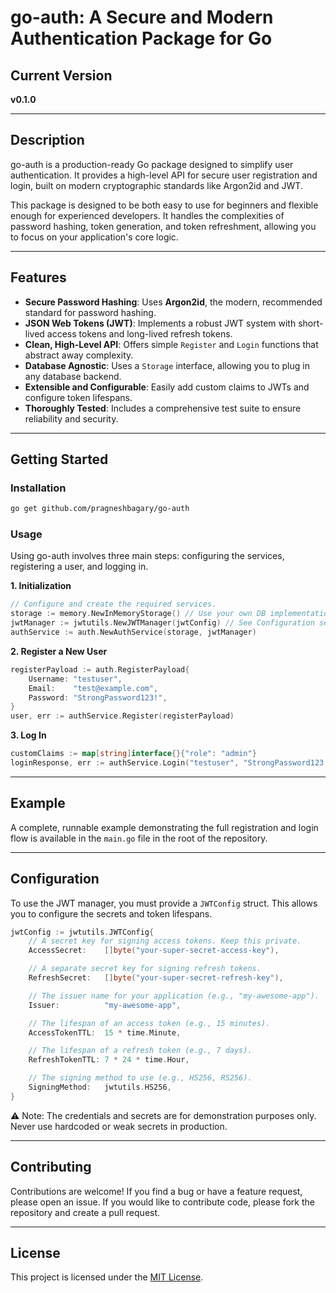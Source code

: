 # go-auth: A Secure and Modern Authentication Package for Go

## Current Version

**v0.1.0**

---

## Description

go-auth is a production-ready Go package designed to simplify user authentication. It provides a high-level API for secure user registration and login, built on modern cryptographic standards like Argon2id and JWT.

This package is designed to be both easy to use for beginners and flexible enough for experienced developers. It handles the complexities of password hashing, token generation, and token refreshment, allowing you to focus on your application's core logic.

---

## Features

- **Secure Password Hashing**: Uses **Argon2id**, the modern, recommended standard for password hashing.
- **JSON Web Tokens (JWT)**: Implements a robust JWT system with short-lived access tokens and long-lived refresh tokens.
- **Clean, High-Level API**: Offers simple `Register` and `Login` functions that abstract away complexity.
- **Database Agnostic**: Uses a `Storage` interface, allowing you to plug in any database backend.
- **Extensible and Configurable**: Easily add custom claims to JWTs and configure token lifespans.
- **Thoroughly Tested**: Includes a comprehensive test suite to ensure reliability and security.

---

## Getting Started

### Installation

```bash
go get github.com/pragneshbagary/go-auth
```

### Usage

Using go-auth involves three main steps: configuring the services, registering a user, and logging in.

**1. Initialization**

```go
// Configure and create the required services.
storage := memory.NewInMemoryStorage() // Use your own DB implementation here
jwtManager := jwtutils.NewJWTManager(jwtConfig) // See Configuration section below
authService := auth.NewAuthService(storage, jwtManager)
```

**2. Register a New User**

```go
registerPayload := auth.RegisterPayload{
	Username: "testuser",
	Email:    "test@example.com",
	Password: "StrongPassword123!",
}
user, err := authService.Register(registerPayload)
```

**3. Log In**

```go
customClaims := map[string]interface{}{"role": "admin"}
loginResponse, err := authService.Login("testuser", "StrongPassword123!", customClaims)
```

---
## Example

A complete, runnable example demonstrating the full registration and login flow is available in the `main.go` file in the root of the repository.

---

## Configuration

To use the JWT manager, you must provide a `JWTConfig` struct. This allows you to configure the secrets and token lifespans.

```go
jwtConfig := jwtutils.JWTConfig{
    // A secret key for signing access tokens. Keep this private.
    AccessSecret:    []byte("your-super-secret-access-key"),

    // A separate secret key for signing refresh tokens.
    RefreshSecret:   []byte("your-super-secret-refresh-key"),

    // The issuer name for your application (e.g., "my-awesome-app").
    Issuer:          "my-awesome-app",

    // The lifespan of an access token (e.g., 15 minutes).
    AccessTokenTTL:  15 * time.Minute,

    // The lifespan of a refresh token (e.g., 7 days).
    RefreshTokenTTL: 7 * 24 * time.Hour,

    // The signing method to use (e.g., HS256, RS256).
    SigningMethod:   jwtutils.HS256,
}
```
⚠️ Note: The credentials and secrets are for demonstration purposes only. Never use hardcoded or weak secrets in production.

---

## Contributing

Contributions are welcome! If you find a bug or have a feature request, please open an issue. If you would like to contribute code, please fork the repository and create a pull request.

---

## License

This project is licensed under the [MIT License](LICENSE).
